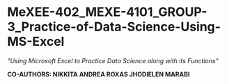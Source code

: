 # MeXEE-402_MEXE-4101_GROUP-3_Practice-of-Data-Science-Using-MS-Excel
_"Using Microsoft Excel to Practice Data Science along with its Functions"_

**CO-AUTHORS: NIKKITA ANDREA ROXAS
            JHODIELEN MARABI**
